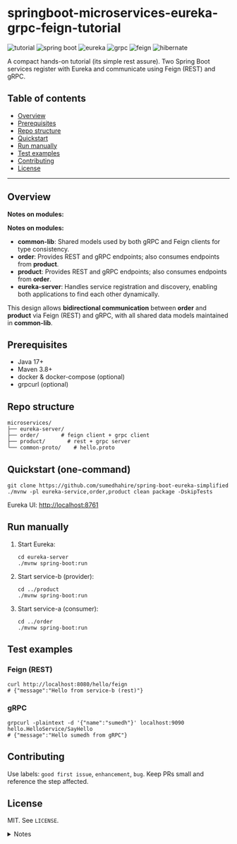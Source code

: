 <!-- README snippet — paste into README.md -->
<h1>springboot-microservices-eureka-grpc-feign-tutorial</h1>

<!-- <p>
  <img src="assets/demo-gif.gif" alt="demo" width="720" />
</p>
 -->
<p>
  <img src="https://img.shields.io/badge/type-tutorial-green" alt="tutorial" />
  <img src="https://img.shields.io/badge/springboot-3.x-blue" alt="spring boot" />
  <img src="https://img.shields.io/badge/eureka-registered-yellow" alt="eureka" />
  <img src="https://img.shields.io/badge/grpc-supported-lightgrey" alt="grpc" />
  <img src="https://img.shields.io/badge/feign-client-blueviolet" alt="feign" />
  <img src="https://img.shields.io/badge/hibernate-5.x-orange" alt="hibernate" />
</p>

<p>A compact hands-on tutorial (its simple rest assure). Two Spring Boot services register with Eureka and communicate using Feign (REST) and gRPC.</p>

<h2>Table of contents</h2>
<ul>
  <li><a href="#overview">Overview</a></li>
  <li><a href="#prerequisites">Prerequisites</a></li>
  <li><a href="#structure">Repo structure</a></li>
  <li><a href="#quickstart">Quickstart</a></li>
  <li><a href="#run-manually">Run manually</a></li>
  <li><a href="#test-examples">Test examples</a></li>
  <li><a href="#contributing">Contributing</a></li>
  <li><a href="#license">License</a></li>
</ul>

<hr/>

<h2 id="overview">Overview</h2>
<p>
  <strong>Notes on modules:</strong>
</p>
<p>
  <strong>Notes on modules:</strong>
</p>
<ul>
  <li><strong>common-lib</strong>: Shared models used by both gRPC and Feign clients for type consistency.</li>
  <li><strong>order</strong>: Provides REST and gRPC endpoints; also consumes endpoints from <strong>product</strong>.</li>
  <li><strong>product</strong>: Provides REST and gRPC endpoints; also consumes endpoints from <strong>order</strong>.</li>
  <li><strong>eureka-server</strong>: Handles service registration and discovery, enabling both applications to find each other dynamically.</li>
</ul>

<p>
  This design allows <strong>bidirectional communication</strong> between <strong>order</strong> and <strong>product</strong> via Feign (REST) and gRPC, with all shared data models maintained in <strong>common-lib</strong>.
</p>

<h2 id="prerequisites">Prerequisites</h2>
<ul>
  <li>Java 17+</li>
  <li>Maven 3.8+</li>
  <li>docker &amp; docker-compose (optional)</li>
  <li>grpcurl (optional)</li>
</ul>

<h2 id="structure">Repo structure</h2>
<pre><code>microservices/
├── eureka-server/
├── order/       # feign client + grpc client
├── product/       # rest + grpc server
└── common-proto/    # hello.proto
</code></pre>

<h2 id="quickstart">Quickstart (one-command)</h2>
<pre><code>git clone https://github.com/sumedhahire/spring-boot-eureka-simplified
./mvnw -pl eureka-service,order,product clean package -DskipTests
</code></pre>
<p>Eureka UI: <a href="http://localhost:8761">http://localhost:8761</a></p>

<h2 id="run-manually">Run manually</h2>
<ol>
  <li>Start Eureka:
    <pre><code>cd eureka-server
./mvnw spring-boot:run</code></pre>
  </li>
  <li>Start service-b (provider):
    <pre><code>cd ../product
./mvnw spring-boot:run</code></pre>
  </li>
  <li>Start service-a (consumer):
    <pre><code>cd ../order
./mvnw spring-boot:run</code></pre>
  </li>
</ol>

<h2 id="test-examples">Test examples</h2>
<h3>Feign (REST)</h3>
<pre><code>curl http://localhost:8080/hello/feign
# {"message":"Hello from service-b (rest)"}</code></pre>

<h3>gRPC</h3>
<pre><code>grpcurl -plaintext -d '{"name":"sumedh"}' localhost:9090 hello.HelloService/SayHello
# {"message":"Hello sumedh from gRPC"}</code></pre>

<h2 id="contributing">Contributing</h2>
<p>Use labels: <code>good first issue</code>, <code>enhancement</code>, <code>bug</code>. Keep PRs small and reference the step affected.</p>

<h2 id="license">License</h2>
<p>MIT. See <code>LICENSE</code>.</p>

<details>
  <summary>Notes</summary>
  <p>GitHub strips &lt;style&gt; and many attributes. This HTML uses supported tags only so it renders inside README.md. For a full HTML/CSS page host it via GitHub Pages and put the file in <code>/docs</code> or use the <code>gh-pages</code> branch.</p>
</details>
